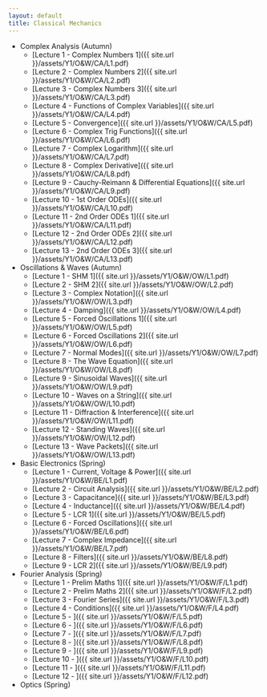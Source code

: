 ```yaml
---
layout: default
title: Classical Mechanics
---
```


- Complex Analysis (Autumn)
  - [Lecture 1 - Complex Numbers 1]({{ site.url }}/assets/Y1/O&W/CA/L1.pdf)
  - [Lecture 2 - Complex Numbers 2]({{ site.url }}/assets/Y1/O&W/CA/L2.pdf)
  - [Lecture 3 - Complex Numbers 3]({{ site.url }}/assets/Y1/O&W/CA/L3.pdf)
  - [Lecture 4 - Functions of Complex Variables]({{ site.url }}/assets/Y1/O&W/CA/L4.pdf)
  - [Lecture 5 - Convergence]({{ site.url }}/assets/Y1/O&W/CA/L5.pdf)
  - [Lecture 6 - Complex Trig Functions]({{ site.url }}/assets/Y1/O&W/CA/L6.pdf)
  - [Lecture 7 - Complex Logarithm]({{ site.url }}/assets/Y1/O&W/CA/L7.pdf)
  - [Lecture 8 - Complex Derivative]({{ site.url }}/assets/Y1/O&W/CA/L8.pdf)
  - [Lecture 9 - Cauchy-Reimann & Differential Equations]({{ site.url }}/assets/Y1/O&W/CA/L9.pdf)
  - [Lecture 10 - 1st Order ODEs]({{ site.url }}/assets/Y1/O&W/CA/L10.pdf)
  - [Lecture 11 - 2nd Order ODEs 1]({{ site.url }}/assets/Y1/O&W/CA/L11.pdf)
  - [Lecture 12 - 2nd Order ODEs 2]({{ site.url }}/assets/Y1/O&W/CA/L12.pdf)
  - [Lecture 13 - 2nd Order ODEs 3]({{ site.url }}/assets/Y1/O&W/CA/L13.pdf)
- Oscillations & Waves (Autumn)
  - [Lecture 1 - SHM 1]({{ site.url }}/assets/Y1/O&W/OW/L1.pdf)
  - [Lecture 2 - SHM 2]({{ site.url }}/assets/Y1/O&W/OW/L2.pdf)
  - [Lecture 3 - Complex Notation]({{ site.url }}/assets/Y1/O&W/OW/L3.pdf)
  - [Lecture 4 - Damping]({{ site.url }}/assets/Y1/O&W/OW/L4.pdf)
  - [Lecture 5 - Forced Oscillations 1]({{ site.url }}/assets/Y1/O&W/OW/L5.pdf)
  - [Lecture 6 - Forced Oscillations 2]({{ site.url }}/assets/Y1/O&W/OW/L6.pdf)
  - [Lecture 7 - Normal Modes]({{ site.url }}/assets/Y1/O&W/OW/L7.pdf)
  - [Lecture 8 - The Wave Equation]({{ site.url }}/assets/Y1/O&W/OW/L8.pdf)
  - [Lecture 9 - Sinusoidal Waves]({{ site.url }}/assets/Y1/O&W/OW/L9.pdf)
  - [Lecture 10 - Waves on a String]({{ site.url }}/assets/Y1/O&W/OW/L10.pdf)
  - [Lecture 11 - Diffraction & Interference]({{ site.url }}/assets/Y1/O&W/OW/L11.pdf)
  - [Lecture 12 - Standing Waves]({{ site.url }}/assets/Y1/O&W/OW/L12.pdf)
  - [Lecture 13 - Wave Packets]({{ site.url }}/assets/Y1/O&W/OW/L13.pdf)
- Basic Electronics (Spring)
  - [Lecture 1 - Current, Voltage & Power]({{ site.url }}/assets/Y1/O&W/BE/L1.pdf)
  - [Lecture 2 - Circuit Analysis]({{ site.url }}/assets/Y1/O&W/BE/L2.pdf)
  - [Lecture 3 - Capacitance]({{ site.url }}/assets/Y1/O&W/BE/L3.pdf)
  - [Lecture 4 - Inductance]({{ site.url }}/assets/Y1/O&W/BE/L4.pdf)
  - [Lecture 5 - LCR 1]({{ site.url }}/assets/Y1/O&W/BE/L5.pdf)
  - [Lecture 6 - Forced Oscillations]({{ site.url }}/assets/Y1/O&W/BE/L6.pdf)
  - [Lecture 7 - Complex Impedance]({{ site.url }}/assets/Y1/O&W/BE/L7.pdf)
  - [Lecture 8 - Filters]({{ site.url }}/assets/Y1/O&W/BE/L8.pdf)
  - [Lecture 9 - LCR 2]({{ site.url }}/assets/Y1/O&W/BE/L9.pdf)
- Fourier Analysis (Spring)
  - [Lecture 1 - Prelim Maths 1]({{ site.url }}/assets/Y1/O&W/F/L1.pdf)
  - [Lecture 2 - Prelim Maths 2]({{ site.url }}/assets/Y1/O&W/F/L2.pdf)
  - [Lecture 3 - Fourier Series]({{ site.url }}/assets/Y1/O&W/F/L3.pdf)
  - [Lecture 4 - Conditions]({{ site.url }}/assets/Y1/O&W/F/L4.pdf)
  - [Lecture 5 - ]({{ site.url }}/assets/Y1/O&W/F/L5.pdf)
  - [Lecture 6 - ]({{ site.url }}/assets/Y1/O&W/F/L6.pdf)
  - [Lecture 7 - ]({{ site.url }}/assets/Y1/O&W/F/L7.pdf)
  - [Lecture 8 - ]({{ site.url }}/assets/Y1/O&W/F/L8.pdf)
  - [Lecture 9 - ]({{ site.url }}/assets/Y1/O&W/F/L9.pdf)
  - [Lecture 10 - ]({{ site.url }}/assets/Y1/O&W/F/L10.pdf)
  - [Lecture 11 - ]({{ site.url }}/assets/Y1/O&W/F/L11.pdf)
  - [Lecture 12 - ]({{ site.url }}/assets/Y1/O&W/F/L12.pdf)
- Optics (Spring)

